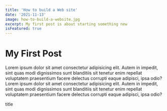 ```yaml
---
title: 'How to build a Web site'
date: '2021-11-13'
image: how-to-build-a-website.jpg
excerpt: My first post is about starting something new
isFeatured: true
---
```


# My First Post

Lorem ipsum dolor sit amet consectetur adipisicing elit. Autem in impedit, sint quas modi dignissimos sunt blanditiis sit tenetur enim repellat voluptatem praesentium facere delectus corrupti eaque adipisci, ipsa odio?
Lorem ipsum dolor sit amet consectetur adipisicing elit. Autem in impedit, sint quas modi dignissimos sunt blanditiis sit tenetur enim repellat voluptatem praesentium facere delectus corrupti eaque adipisci, ipsa odio?

title
